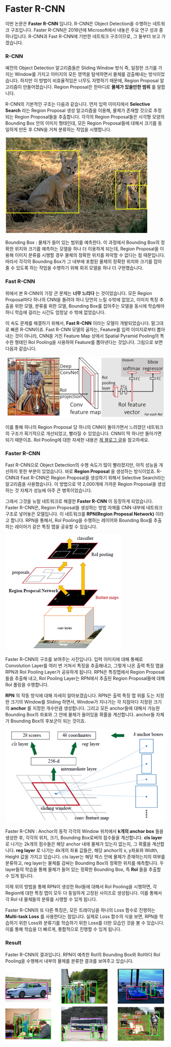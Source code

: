 ﻿# Faster R-CNN

이번 논문은 __Faster R-CNN__ 입니다. R-CNN은 Object Detection을 수행하는 네트워크 구조입니다. Faster R-CNN은 2016년에 Microsoft에서 내놓은 주요 연구 성과 중 하나입니다.
R-CNN과 Fast R-CNN에 기반한 네트워크 구조이므로, 그 둘부터 보고 가겠습니다.

### R-CNN
예전의 Object Detection 알고리즘들은 Sliding Window 방식 즉, 일정한 크기를 가지는 Window를 가지고 이미지의 모든 영역을 탐색하면서 물체를 검출해내는 방식이었습니다. 하지만 이 방법이 비효율적임은 너무도 자명하기 때문에, Region Proposal 알고리즘이 만들어졌습니다. Region Proposal은 한마디로 __물체가 있을만한 범위__ 를 말합니다.

R-CNN의 기본적인 구조는 다음과 같습니다. 먼저 입력 이미지에서 __Selective Search__ 라는 Region Proposal 생성 알고리즘을 이용해, 물체가 존재할 것으로 추정되는 Region Proposal들을 추출합니다. 각각의 Region Proposal들은 사각형 모양의 Bounding Box 안의 이미지 형태인데, 모든 Region Proposal들에 대해서 크기를 동일하게 만든 후 CNN을 거쳐 분류하는 작업을 시행합니다.

![](../images/FasterRCNN/BB.png)

Bounding Box : 물체가 들어 있는 범위를 예측한다.
이 과정에서 Bounding Box의 정확한 위치와 크기를 예측하는 모델을 하나 더 이용하게 되는데, Region Proposal을 이용해 이미지 분류를 시행할 경우 물체의 정확한 위치를 파악할 수 없다는 점 때문입니다. 따라서 각각의 Bounding Box가 그 내부에 포함된 물체의 정확한 위치와 크기를 잡아줄 수 있도록 하는 작업을 수행하기 위해 회귀 모델을 하나 더 구현했습니다.

### Fast R-CNN
위에서 본 R-CNN의 가장 큰 문제는 __너무 느리다__ 는 것이었습니다. 모든 Region Proposal마다 하나의 CNN을 돌려야 하니 당연히 느릴 수밖에 없었고, 이미지 특징 추출을 위한 모델, 분류를 위한 모델, Bounding Box를 잡아주는 모델을 동시에 학습해야 하니 학습에 걸리는 시간도 엄청날 수 밖에 없었습니다.

이 속도 문제를 해결하기 위해서, __Fast R-CNN__ 이라는 모델이 개발되었습니다. 말그대로 빠른 R-CNN이죠. Fast R-CNN 모델의 골자는, Feature를 입력 이미지로부터 뽑아내는 것이 아니라, CNN을 거친 Feature Map 상에서 Spatial Pyramid Pooling의 특수한 형태인 RoI Pooling을 사용하여 Feature를 뽑아낸다는 것입니다. 그림으로 보면 다음과 같습니다.

![](../images/FasterRCNN/FastRCNN.png)

이를 통해 하나의 Region Proposal 당 하나의 CNN이 돌아가면서 느려졌던 네트워크의 구조가 획기적으로 개선되었고, 빨라질 수 있었습니다. CNN이 딱 하나만 돌아가면 되기 때문이죠.
RoI Pooling에 대한 자세한 내용은 [제 블로그 글](http://blog.naver.com/leesoo9297/221165682280)을 참고하세요.

### Faster R-CNN
Fast R-CNN으로 Object Detection의 수행 속도가 많이 빨라졌지만, 아직 성능을 개선하지 못한 부분이 있었습니다. 바로 __Region Proposal__ 을 생성하는 방식이었죠.
R-CNN과 Fast R-CNN은 Region Proposal을 생성하기 위해서 Selective Search라는 알고리즘을 사용했습니다. 이 방법으로 약 2,000개에 가까운 Region Proposal을 생성하는 것 자체가 성능에 아주 큰 병목이었습니다.

그래서 그것을 뉴럴 네트워크로 해결한 __Faster R-CNN__ 이 등장하게 되었습니다. Faster R-CNN은, Region Proposal을 생성하는 방법 자체를 CNN 내부에 네트워크 구조로 넣어놓은 모델입니다. 이 네트워크를 __RPN(Region Proposal Network)__ 이라고 합니다. RPN을 통해서, RoI Pooling을 수행하는 레이어와 Bounding Box를 추출하는 레이어가 같은 특징 맵을 공유할 수 있습니다.

![](../images/FasterRCNN/FasterRCNN.png)

Faster R-CNN의 구조를 보여주는 사진입니다. 입력 이미지에 대해 통째로 Convolution Layer를 여러 번 거쳐서 특징을 추출해내고, 그렇게 나온 출력 특징 맵을 RPN과 RoI Pooling Layer가 공유하게 됩니다. RPN은 특징맵에서 Region Proposal들을 추출해 내고, RoI Pooling Layer는 RPN에서 추출된 Region Proposal들에 대해 RoI 풀링을 수행합니다.

__RPN__ 의 작동 방식에 대해 자세히 알아보겠습니다.
RPN은 출력 특징 맵 위를 도는 지정한 크기의 Window를 Sliding 하면서, Window가 지나가는 각 지점마다 지정된 크기의 __anchor__ 를 지정한 개수만큼 생성합니다. 그리고 모든 anchor들에 대해서 가능한 Bounding Box의 좌표와 그 안에 물체가 들어있을 확률을 계산합니다. anchor들 자체가 Bounding Box의 후보군이 되는 것이죠.

![](../images/FasterRCNN/FasterRCNN_Anchor.png)

Faster R-CNN : Anchor의 동작
각각의 Window 위치에서 __k개의 anchor box__ 들을 생성한 후, 각각의 위치, 크기, Bounding Box로써의 점수들을 계산합니다. __cls layer__ 로 나가는 2k개의 점수들은 해당 anchor 내에 물체가 있는지 없는지, 그 확률을 계산합니다. __reg layer__ 로 나가는 4k개의 좌표 값들은, 해당 anchor의 x, y좌표와 Width, Height 값을 가지고 있습니다. cls layer는 해당 박스 안에 물체가 존재하는지의 여부를 분류하고, reg layer는 물체를 감싸는 Bounding Box의 정확한 위치를 예측합니다. 두 layer들의 학습을 통해 물체가 들어 있는 정확한 Bounding Box, 즉 __RoI__ 들을 추출할 수 있게 됩니다.

이제 위의 방법을 통해 RPN이 생성한 RoI들에 대해서 RoI Pooling을 시행하면, 각 Region에 대한 특징 맵이 모두 다 동일하게 고정된 사이즈로 생성됩니다. 이를 통해서 각 RoI 내 물체들의 분류를 시행할 수 있게 됩니다.

Faster R-CNN의 또 다른 특징은, 모든 트레이닝을 하나의 Loss 함수로 진행하는 __Multi-task Loss__ 를 사용한다는 점입니다. 실제로 Loss 함수의 식을 보면, RPN을 학습하기 위한 Loss와 분류기를 학습하기 위한 Loss를 더한 모습인 것을 볼 수 있습니다. 이를 통해 학습을 더 빠르게, 통합적으로 진행할 수 있게 됩니다.

### Result
Faster R-CNN의 결과입니다. RPN이 예측한 RoI의 Bounding Box와 RoI마다 RoI Pooling을 수행해서 내부의 물체를 분류한 결과를 보여주고 있습니다.

![](../images/FasterRCNN/FasterRCNN2.png)
